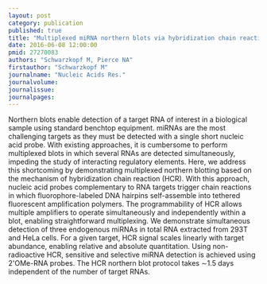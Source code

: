 ```yaml
---
layout: post
category: publication
published: true
title: "Multiplexed miRNA northern blots via hybridization chain reaction."
date: 2016-06-08 12:00:00
pmid: 27270083
authors: "Schwarzkopf M, Pierce NA"
firstauthor: "Schwarzkopf M"
journalname: "Nucleic Acids Res."
journalvolume: 
journalissue: 
journalpages: 
---
```


Northern blots enable detection of a target RNA of interest in a biological sample using standard benchtop equipment. miRNAs are the most challenging targets as they must be detected with a single short nucleic acid probe. With existing approaches, it is cumbersome to perform multiplexed blots in which several RNAs are detected simultaneously, impeding the study of interacting regulatory elements. Here, we address this shortcoming by demonstrating multiplexed northern blotting based on the mechanism of hybridization chain reaction (HCR). With this approach, nucleic acid probes complementary to RNA targets trigger chain reactions in which fluorophore-labeled DNA hairpins self-assemble into tethered fluorescent amplification polymers. The programmability of HCR allows multiple amplifiers to operate simultaneously and independently within a blot, enabling straightforward multiplexing. We demonstrate simultaneous detection of three endogenous miRNAs in total RNA extracted from 293T and HeLa cells. For a given target, HCR signal scales linearly with target abundance, enabling relative and absolute quantitation. Using non-radioactive HCR, sensitive and selective miRNA detection is achieved using 2'OMe-RNA probes. The HCR northern blot protocol takes ∼1.5 days independent of the number of target RNAs.


